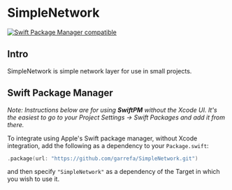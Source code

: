 # SimpleNetwork

[![Swift Package Manager compatible](https://img.shields.io/badge/Swift%20Package%20Manager-compatible-brightgreen.svg)](https://github.com/apple/swift-package-manager)

## Intro
SimpleNetwork is simple network layer for use in small projects.

## Swift Package Manager

_Note: Instructions below are for using **SwiftPM** without the Xcode UI. It's the easiest to go to 
your Project Settings -> Swift Packages and add it from there._

To integrate using Apple's Swift package manager, without Xcode integration, add the following as
a dependency to your `Package.swift`:

```swift
.package(url: "https://github.com/garrefa/SimpleNetwork.git")
```

and then specify `"SimpleNetwork"` as a dependency of the Target in which you wish to use it.

